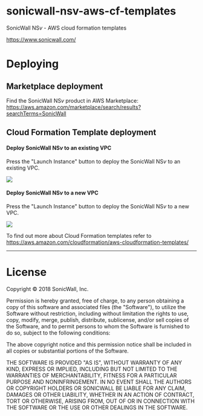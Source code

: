# sonicwall-nsv-aws-cf-templates
SonicWall NS<i>v</i> - AWS cloud formation templates

https://www.sonicwall.com/


Deploying
=========

Marketplace deployment
--------------------------

Find the SonicWall NS<i>v</i> product in AWS Marketplace: https://aws.amazon.com/marketplace/search/results?searchTerms=SonicWall

Cloud Formation Template deployment
----------------------------------------------

#### Deploy SonicWall NS<i>v</i> to an existing VPC
Press the "Launch Instance" button to deploy the SonicWall NS<i>v</i> to an existing VPC.

<a id="launch-stack-url-existing" href="https://console.aws.amazon.com/cloudformation/home#/stacks/new?stackName=SonicWall-NSv&templateURL=https://s3.amazonaws.com/nsv-cfn-dev/cf-existing-vpc.template">
<img src="https://s3.amazonaws.com/cloudformation-examples/cloudformation-launch-stack.png">
</a>

#### Deploy SonicWall NS<i>v</i> to a new VPC
Press the "Launch Instance" button to deploy the SonicWall NS<i>v</i> to a new VPC.

<a id="launch-stack-url-new" href="https://console.aws.amazon.com/cloudformation/home#/stacks/new?stackName=SonicWall-NSv&templateURL=https://s3.amazonaws.com/nsv-cfn-dev/cf-new-vpc.template">
<img src="https://s3.amazonaws.com/cloudformation-examples/cloudformation-launch-stack.png">
</a>

To find out more about Cloud Formation templates refer to https://aws.amazon.com/cloudformation/aws-cloudformation-templates/

***


# License

Copyright © 2018 SonicWall, Inc.

Permission is hereby granted, free of charge, to any person obtaining a copy
of this software and associated files (the "Software"), to utilize the Software
without restriction, including without limitation the rights to use, copy,
modify, merge, publish, distribute, sublicense, and/or sell copies of the
Software, and to permit persons to whom the Software is furnished to do so,
subject to the following conditions:

The above copyright notice and this permission notice shall be included
in all copies or substantial portions of the Software.

THE SOFTWARE IS PROVIDED "AS IS", WITHOUT WARRANTY OF ANY KIND, EXPRESS OR
IMPLIED, INCLUDING BUT NOT LIMITED TO THE WARRANTIES OF MERCHANTABILITY,
FITNESS FOR A PARTICULAR PURPOSE AND NONINFRINGEMENT.  IN NO EVENT SHALL
THE AUTHORS OR COPYRIGHT HOLDERS OR SONICWALL BE LIABLE FOR ANY CLAIM,
DAMAGES OR OTHER LIABILITY, WHETHER IN AN ACTION OF CONTRACT, TORT OR
OTHERWISE, ARISING FROM, OUT OF OR IN CONNECTION WITH THE SOFTWARE OR
THE USE OR OTHER DEALINGS IN THE SOFTWARE.


